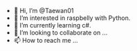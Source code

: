 - 👋 Hi, I’m @Taewan01
- 👀 I’m interested in raspbelly with Python.
- 🌱 I’m currently learning c#.
- 💞️ I’m looking to collaborate on ...
- 📫 How to reach me ...

<!---
Taewan01/Taewan01 is a ✨ special ✨ repository because its `README.md` (this file) appears on your GitHub profile.
You can click the Preview link to take a look at your changes.
--->
